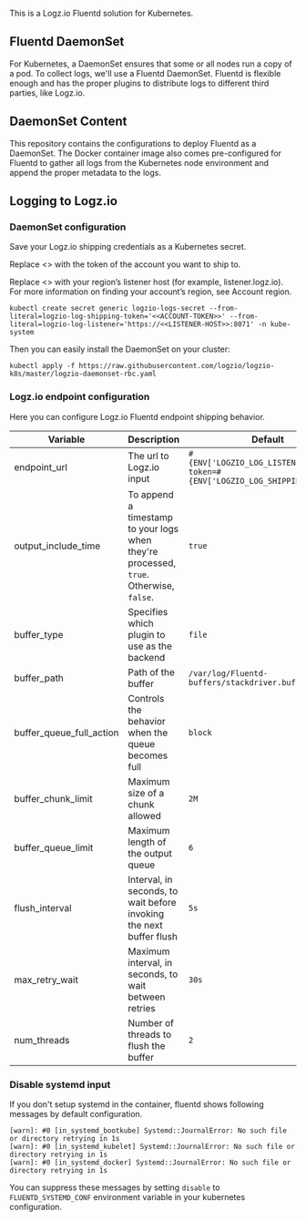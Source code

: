 This is a Logz.io Fluentd solution for Kubernetes.

## Fluentd DaemonSet

For Kubernetes, a DaemonSet ensures that some or all nodes run a copy of a pod. To collect logs, we'll use a Fluentd DaemonSet. Fluentd is flexible enough and has the proper plugins to distribute logs to different third parties, like Logz.io.

## DaemonSet Content

This repository contains the configurations to deploy Fluentd as a DaemonSet. The Docker container image also comes pre-configured for Fluentd to gather all logs from the Kubernetes node environment and append the proper metadata to the logs.

## Logging to Logz.io

### DaemonSet configuration

Save your Logz.io shipping credentials as a Kubernetes secret.

Replace <<SHIPPING-TOKEN>> with the token of the account you want to ship to.

Replace <<LISTENER-HOST>> with your region’s listener host (for example, listener.logz.io). For more information on finding your account’s region, see Account region.

```
kubectl create secret generic logzio-logs-secret --from-literal=logzio-log-shipping-token='<<ACCOUNT-TOKEN>>' --from-literal=logzio-log-listener='https://<<LISTENER-HOST>>:8071' -n kube-system
```

Then you can easily install the DaemonSet on your cluster:

```
kubectl apply -f https://raw.githubusercontent.com/logzio/logzio-k8s/master/logzio-daemonset-rbc.yaml
```

### Logz.io endpoint configuration

Here you can configure Logz.io Fluentd endpoint shipping behavior.

| Variable | Description | Default |
|------------------|----------------------------|---------|
| endpoint_url | The url to Logz.io input | `#{ENV['LOGZIO_LOG_LISTENER_HOST']}?token=#{ENV['LOGZIO_LOG_SHIPPING_TOKEN']}`
| output_include_time | To append a timestamp to your logs when they're processed, `true`. Otherwise, `false`. | `true`
| buffer_type |  Specifies which plugin to use as the backend | `file`
| buffer_path | Path of the buffer | `/var/log/Fluentd-buffers/stackdriver.buffer`
| buffer_queue_full_action | Controls the behavior when the queue becomes full | `block`
| buffer_chunk_limit | Maximum size of a chunk allowed | `2M`
| buffer_queue_limit | Maximum length of the output queue | `6`
| flush_interval | Interval, in seconds, to wait before invoking the next buffer flush | `5s`
| max_retry_wait | Maximum interval, in seconds, to wait between retries | `30s`
| num_threads | Number of threads to flush the buffer | `2`

### Disable systemd input
If you don't setup systemd in the container, fluentd shows following messages by default configuration.

 ```
[warn]: #0 [in_systemd_bootkube] Systemd::JournalError: No such file or directory retrying in 1s
[warn]: #0 [in_systemd_kubelet] Systemd::JournalError: No such file or directory retrying in 1s
[warn]: #0 [in_systemd_docker] Systemd::JournalError: No such file or directory retrying in 1s
```

 You can suppress these messages by setting `disable` to `FLUENTD_SYSTEMD_CONF` environment variable in your kubernetes configuration.
